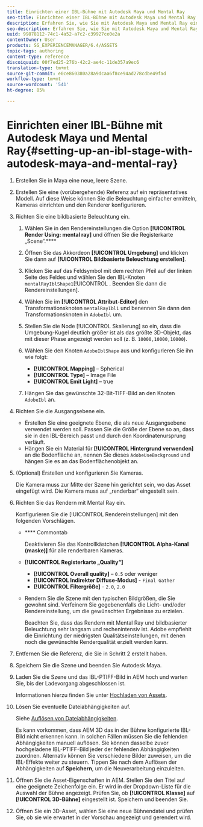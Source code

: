```yaml
---
title: Einrichten einer IBL-Bühne mit Autodesk Maya und Mental Ray
seo-title: Einrichten einer IBL-Bühne mit Autodesk Maya und Mental Ray
description: Erfahren Sie, wie Sie mit Autodesk Maya und Mental Ray eine IBL-Bühne einrichten.
seo-description: Erfahren Sie, wie Sie mit Autodesk Maya und Mental Ray eine IBL-Bühne einrichten.
uuid: 99878112-74c1-4a52-a7c2-c39927ce0e2a
contentOwner: User
products: SG_EXPERIENCEMANAGER/6.4/ASSETS
topic-tags: authoring
content-type: reference
discoiquuid: 00f7ed25-276b-42c2-ae4c-11de357a9ec6
translation-type: tm+mt
source-git-commit: e0ce860380a28a9dcaa6f8ce94ad278cdbe49fad
workflow-type: tm+mt
source-wordcount: '541'
ht-degree: 85%

---
```



# Einrichten einer IBL-Bühne mit Autodesk Maya und Mental Ray{#setting-up-an-ibl-stage-with-autodesk-maya-and-mental-ray}

1. Erstellen Sie in Maya eine neue, leere Szene.

1. Erstellen Sie eine (vorübergehende) Referenz auf ein repräsentatives Modell. Auf diese Weise können Sie die Beleuchtung einfacher ermitteln, Kameras einrichten und den Renderer konfigurieren.
1. Richten Sie eine bildbasierte Beleuchtung ein.

   1. Wählen Sie in den Rendereinstellungen die Option **[!UICONTROL Render Using: mental ray]** und öffnen Sie die Registerkarte „Scene“.****
   1. Öffnen Sie das Akkordeon **[!UICONTROL Umgebung]** und klicken Sie dann auf **[!UICONTROL Bildbasierte Beleuchtung erstellen]**.
   1. Klicken Sie auf das Feldsymbol mit dem rechten Pfeil auf der linken Seite des Feldes und wählen Sie den IBL-Knoten `mentalRayIblShape1`[!UICONTROL . Beenden Sie dann die Rendereinstellungen].
   1. Wählen Sie im **[!UICONTROL Attribut-Editor]** den Transformationsknoten `mentalRayIbl1` und benennen Sie dann den Transformationsknoten in `AdobeIbl` um.

   1. Stellen Sie die Node [!UICONTROL Skalierung] so ein, dass die Umgebung-Kugel deutlich größer ist als das größte 3D-Objekt, das mit dieser Phase angezeigt werden soll (z. B. `10000,10000,10000`).
   1. Wählen Sie den Knoten `AdobeIblShape` aus und konfigurieren Sie ihn wie folgt:

      * **[!UICONTROL Mapping]** – Spherical
      * **[!UICONTROL Type]** – Image File
      * **[!UICONTROL Emit Light]** – true
   1. Hängen Sie das gewünschte 32-Bit-TIFF-Bild an den Knoten `AdobeIbl` an.


1. Richten Sie die Ausgangsebene ein.

   * Erstellen Sie eine geeignete Ebene, die als neue Ausgangsebene verwendet werden soll. Passen Sie die Größe der Ebene so an, dass sie in den IBL-Bereich passt und durch den Koordinatenursprung verläuft.
   * Hängen Sie ein Material für **[!UICONTROL Hintergrund verwenden]** an die Bodenfläche an, nennen Sie dieses `AdobeUseBackground` und hängen Sie es an das Bodenflächenobjekt an.

1. (Optional) Erstellen und konfigurieren Sie Kameras.

   Die Kamera muss zur Mitte der Szene hin gerichtet sein, wo das Asset eingefügt wird. Die Kamera muss auf „renderbar“ eingestellt sein.

1. Richten Sie das Rendern mit Mental Ray ein.

   Konfigurieren Sie die [!UICONTROL Rendereinstellungen] mit den folgenden Vorschlägen.

   * **** Commontab

      Deaktivieren Sie das Kontrollkästchen **[!UICONTROL Alpha-Kanal (maske)]** für alle renderbaren Kameras.

   * **[!UICONTROL Registerkarte „Quality“]**

      * **[!UICONTROL Overall quality]** – `0.5` oder weniger
      * **[!UICONTROL Indirekter Diffuse-Modus]**  -  `Final Gather`
      * **[!UICONTROL Filtergröße]** -  `2.0`,  `2.0`
   * Rendern Sie die Szene mit den typischen Bildgrößen, die Sie gewohnt sind. Verfeinern Sie gegebenenfalls die Licht- und/oder Rendereinstellung, um die gewünschten Ergebnisse zu erzielen.

      Beachten Sie, dass das Rendern mit Mental Ray und bildbasierter Beleuchtung sehr langsam und rechenintensiv ist. Adobe empfiehlt die Einrichtung der niedrigsten Qualitätseinstellungen, mit denen noch die gewünschte Renderqualität erzielt werden kann.


1. Entfernen Sie die Referenz, die Sie in Schritt 2 erstellt haben.

1. Speichern Sie die Szene und beenden Sie Autodesk Maya.

1. Laden Sie die Szene und das IBL-PTIFF-Bild in AEM hoch und warten Sie, bis der Ladevorgang abgeschlossen ist.

   Informationen hierzu finden Sie unter [Hochladen von Assets](/help/assets/managing-assets-touch-ui.md#uploading-assets).

1. Lösen Sie eventuelle Dateiabhängigkeiten auf.

   Siehe [Auflösen von Dateiabhängigkeiten](/help/sites-classic-ui-authoring/classicui-upload-proc-3d-resolve-dependencies.md).

   Es kann vorkommen, dass AEM 3D das in der Bühne konfigurierte IBL-Bild nicht erkennen kann. In solchen Fällen müssen Sie die fehlenden Abhängigkeiten manuell auflösen. Sie können dasselbe zuvor hochgeladene IBL-PTIFF-Bild jeder der fehlenden Abhängigkeiten zuordnen. Alternativ können Sie verschiedene Bilder zuweisen, um die IBL-Effekte weiter zu steuern. Tippen Sie nach dem Auflösen der Abhängigkeiten auf **Speichern**, um die Neuverarbeitung einzuleiten. 

1. Öffnen Sie die Asset-Eigenschaften in AEM. Stellen Sie den Titel auf eine geeignete Zeichenfolge ein. Er wird in der Dropdown-Liste für die Auswahl der Bühne angezeigt. Prüfen Sie, ob **[!UICONTROL Klasse]** auf **[!UICONTROL 3D-Bühne]** eingestellt ist. Speichern und beenden Sie.

1. Öffnen Sie ein 3D-Asset, wählen Sie eine neue Bühnendatei und prüfen Sie, ob sie wie erwartet in der Vorschau angezeigt und gerendert wird.

